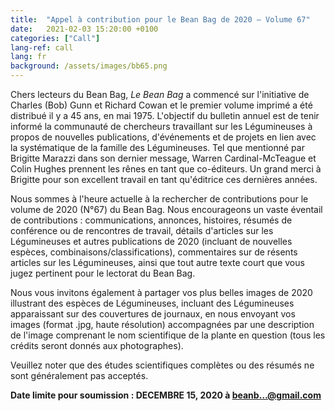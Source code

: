 ```yaml
---
title:  "Appel à contribution pour le Bean Bag de 2020 – Volume 67"
date:   2021-02-03 15:20:00 +0100
categories: ["Call"]
lang-ref: call
lang: fr
background: /assets/images/bb65.png
---
```


Chers lecteurs du Bean Bag,
*Le Bean Bag* a commencé sur l'initiative de Charles (Bob) Gunn et Richard Cowan et le premier volume imprimé a été distribué il y a 45 ans, en mai 1975. L'objectif du bulletin annuel est de tenir informé la communauté de chercheurs travaillant sur les Légumineuses à propos de nouvelles publications, d'événements et de projets en lien avec la systématique de la famille des Légumineuses. Tel que mentionné par Brigitte Marazzi dans son dernier message, Warren Cardinal-McTeague et Colin Hughes prennent les rênes en tant que co-éditeurs. Un grand merci à Brigitte pour son excellent travail en tant qu'éditrice ces dernières années.

Nous sommes à l'heure actuelle à la rechercher de contributions pour le volume de 2020 (N°67) du Bean Bag. Nous encourageons un vaste éventail de contributions : communications, annonces, histoires, résumés de conférence ou de rencontres de travail, détails d'articles sur les Légumineuses et autres publications de 2020 (incluant de nouvelles espèces, combinaisons/classifications), commentaires sur de résents articles sur les Légumineuses, ainsi que tout autre texte court que vous jugez pertinent pour le lectorat du Bean Bag.

Nous vous invitons également à partager vos plus belles images de 2020 illustrant des espèces de Légumineuses, incluant des Légumineuses apparaissant sur des couvertures de journaux, en nous envoyant vos images (format .jpg, haute résolution) accompagnées par une description de l'image comprenant le nom scientifique de la plante en question (tous les crédits seront donnés aux photographes).

Veuillez noter que des études scientifiques complètes ou des résumés ne sont généralement pas acceptés.

**Date limite pour soumission : DECEMBRE 15, 2020 à [beanb…@gmail.com](beanbag@gmail.com)**